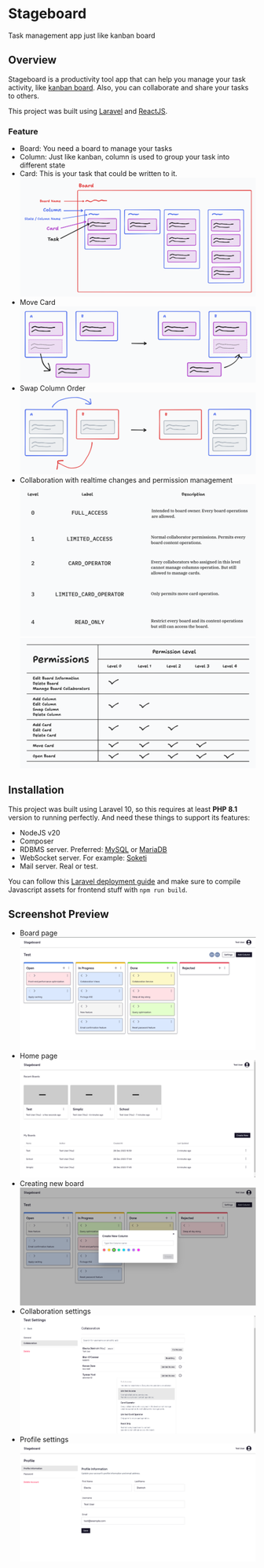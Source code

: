 # Stageboard

Task management app just like kanban board

## Overview

Stageboard is a productivity tool app that can help you manage your task activity, like [kanban board](https://en.wikipedia.org/wiki/Kanban_board). Also, you can collaborate and share your tasks to others.

This project was built using [Laravel](https://laravel.com) and [ReactJS](https://react.dev/).

### Feature
- Board: You need a board to manage your tasks
- Column: Just like kanban, column is used to group your task into different state
- Card: This is your task that could be written to it.
![Board illustration](docs/img/board-illustration.png)
- Move Card
![Move card illustration](docs/img/move-card-illustration.png)
- Swap Column Order
![Swap column illustration](docs/img/swap-column-illustration.png)
- Collaboration with realtime changes and permission management
![Permission level](docs/img/permission-level.png)
![Permission table](docs/img/permission-table.png)

## Installation
This project was built using Laravel 10, so this requires at least **PHP 8.1** version to running perfectly. And need these things to support its features:
- NodeJS v20
- Composer
- RDBMS server. Preferred: [MySQL](https://www.mysql.com/) or [MariaDB](https://mariadb.org/)
- WebSocket server. For example: [Soketi](https://soketi.app/)
- Mail server. Real or test.

You can follow this [Laravel deployment guide](https://laravel.com/docs/10.x/deployment) and make sure to compile Javascript assets for frontend stuff with `npm run build`.

## Screenshot Preview

- Board page
![Board page screenshot](docs/img/board-page_screenshot.png)
- Home page
![Home page screenshot](docs/img/home-page_screenshot.png)
- Creating new board
![Creating new board screenshot](docs/img/showing-create-board-modal-in-board-page_screenshot.png)
- Collaboration settings
![Collaboration settings screenshot](docs/img/board-collaborations-settings-page_screenshot.png)
- Profile settings
![Profile settings screenshot](docs/img/profile-settings-page_screenshot.png)
